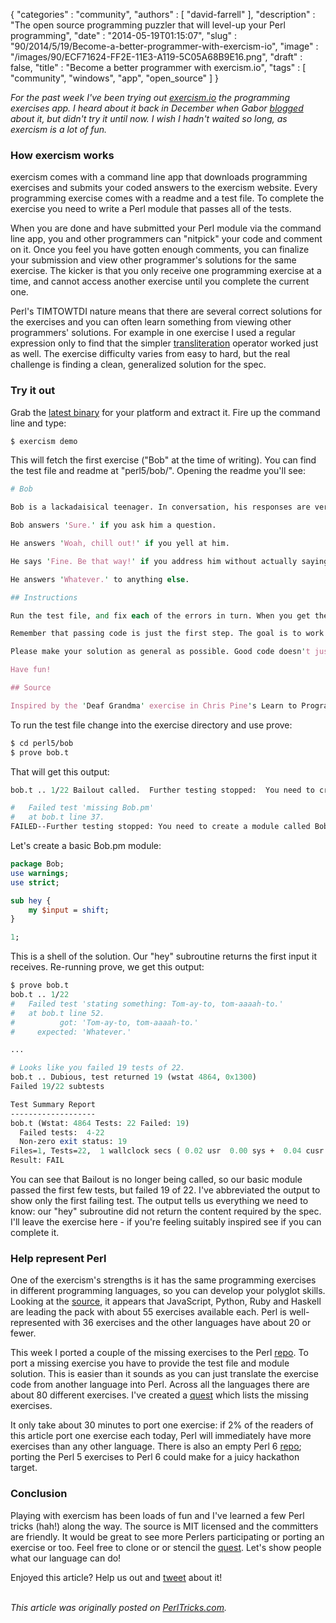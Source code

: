 {
   "categories" : "community",
   "authors" : [
      "david-farrell"
   ],
   "description" : "The open source programming puzzler that will level-up your Perl programming",
   "date" : "2014-05-19T01:15:07",
   "slug" : "90/2014/5/19/Become-a-better-programmer-with-exercism-io",
   "image" : "/images/90/ECF71624-FF2E-11E3-A119-5C05A68B9E16.png",
   "draft" : false,
   "title" : "Become a better programmer with exercism.io",
   "tags" : [
      "community",
      "windows",
      "app",
      "open_source"
   ]
}


*For the past week I've been trying out [exercism.io](http://exercism.io/) the programming exercises app. I heard about it back in December when Gabor [blogged](http://blogs.perl.org/users/gabor_szabo/2013/12/perl-exercism.html) about it, but didn't try it until now. I wish I hadn't waited so long, as exercism is a lot of fun.*

### How exercism works

exercism comes with a command line app that downloads programming exercises and submits your coded answers to the exercism website. Every programming exercise comes with a readme and a test file. To complete the exercise you need to write a Perl module that passes all of the tests.

When you are done and have submitted your Perl module via the command line app, you and other programmers can "nitpick" your code and comment on it. Once you feel you have gotten enough comments, you can finalize your submission and view other programmer's solutions for the same exercise. The kicker is that you only receive one programming exercise at a time, and cannot access another exercise until you complete the current one.

Perl's TIMTOWTDI nature means that there are several correct solutions for the exercises and you can often learn something from viewing other programmers' solutions. For example in one exercise I used a regular expression only to find that the simpler [transliteration](http://perldoc.perl.org/perlop.html#Quote-and-Quote-like-Operators) operator worked just as well. The exercise difficulty varies from easy to hard, but the real challenge is finding a clean, generalized solution for the spec.

### Try it out

Grab the [latest binary](https://github.com/exercism/cli/releases/latest) for your platform and extract it. Fire up the command line and type:

```perl
$ exercism demo
```

This will fetch the first exercise ("Bob" at the time of writing). You can find the test file and readme at "perl5/bob/". Opening the readme you'll see:

```perl
# Bob

Bob is a lackadaisical teenager. In conversation, his responses are very limited.

Bob answers 'Sure.' if you ask him a question.

He answers 'Woah, chill out!' if you yell at him.

He says 'Fine. Be that way!' if you address him without actually saying anything.

He answers 'Whatever.' to anything else.

## Instructions

Run the test file, and fix each of the errors in turn. When you get the first test to pass, go to the first pending or skipped test, and make that pass as well. When all of the tests are passing, feel free to submit. 

Remember that passing code is just the first step. The goal is to work towards a solution that is as readable and expressive as you can make it. 

Please make your solution as general as possible. Good code doesn't just pass the test suite, it works with any input that fits the specification.

Have fun!

## Source

Inspired by the 'Deaf Grandma' exercise in Chris Pine's Learn to Program tutorial. [view source](http://pine.fm/LearnToProgram/?Chapter=06)
```

To run the test file change into the exercise directory and use prove:

```perl
$ cd perl5/bob
$ prove bob.t
```

That will get this output:

```perl
bob.t .. 1/22 Bailout called.  Further testing stopped:  You need to create a module called Bob.pm with a function called hey() that gets one parameter: The text Bob hears.

#   Failed test 'missing Bob.pm'
#   at bob.t line 37.
FAILED--Further testing stopped: You need to create a module called Bob.pm with a function called hey() that gets one parameter: The text Bob hears.
```

Let's create a basic Bob.pm module:

```perl
package Bob;
use warnings;
use strict;

sub hey {
    my $input = shift;
}

1;
```

This is a shell of the solution. Our "hey" subroutine returns the first input it receives. Re-running prove, we get this output:

```perl
$ prove bob.t
bob.t .. 1/22 
#   Failed test 'stating something: Tom-ay-to, tom-aaaah-to.'
#   at bob.t line 52.
#          got: 'Tom-ay-to, tom-aaaah-to.'
#     expected: 'Whatever.'

...

# Looks like you failed 19 tests of 22.
bob.t .. Dubious, test returned 19 (wstat 4864, 0x1300)
Failed 19/22 subtests 

Test Summary Report
-------------------
bob.t (Wstat: 4864 Tests: 22 Failed: 19)
  Failed tests:  4-22
  Non-zero exit status: 19
Files=1, Tests=22,  1 wallclock secs ( 0.02 usr  0.00 sys +  0.04 cusr  0.00 csys =  0.06 CPU)
Result: FAIL
```

You can see that Bailout is no longer being called, so our basic module passed the first few tests, but failed 19 of 22. I've abbreviated the output to show only the first failing test. The output tells us everything we need to know: our "hey" subroutine did not return the content required by the spec. I'll leave the exercise here - if you're feeling suitably inspired see if you can complete it.

### Help represent Perl

One of the exercism's strengths is it has the same programming exercises in different programming languages, so you can develop your polyglot skills. Looking at the [source](https://github.com/exercism), it appears that JavaScript, Python, Ruby and Haskell are leading the pack with about 55 exercises available each. Perl is well-represented with 36 exercises and the other languages have about 20 or fewer.

This week I ported a couple of the missing exercises to the Perl [repo](https://github.com/exercism/xperl5). To port a missing exercise you have to provide the test file and module solution. This is easier than it sounds as you can just translate the exercise code from another language into Perl. Across all the languages there are about 80 different exercises. I've created a [quest](https://questhub.io/realm/perl/quest/53795a10bbd0be180400014f) which lists the missing exercises.

It only take about 30 minutes to port one exercise: if 2% of the readers of this article port one exercise each today, Perl will immediately have more exercises than any other language. There is also an empty Perl 6 [repo](https://github.com/exercism/xperl6); porting the Perl 5 exercises to Perl 6 could make for a juicy hackathon target.

### Conclusion

Playing with exercism has been loads of fun and I've learned a few Perl tricks (hah!) along the way. The source is MIT licensed and the committers are friendly. It would be great to see more Perlers participating or porting an exercise or too. Feel free to clone or or stencil the [quest](https://questhub.io/realm/perl/quest/53795a10bbd0be180400014f). Let's show people what our language can do!

Enjoyed this article? Help us out and [tweet](https://twitter.com/intent/tweet?original_referer=http%3A%2F%2Fperltricks.com%2Farticle%2F90%2F2014%2F5%2F18%2FBecome-a-better-programmer-with-exercism-io&text=Become+a+better+programmer+with+exercism.io&tw_p=tweetbutton&url=http%3A%2F%2Fperltricks.com%2Farticle%2F90%2F2014%2F5%2F18%2FBecome-a-better-programmer-with-exercism-io&via=perltricks) about it!

\
*This article was originally posted on [PerlTricks.com](http://perltricks.com).*
